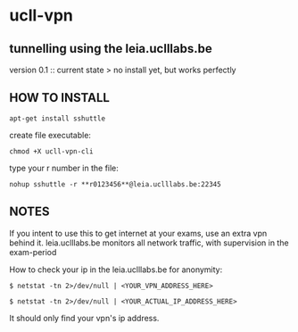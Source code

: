 # ucll-vpn
tunnelling using the leia.uclllabs.be
-----------------------------------------
version 0.1
:: current state > no install yet, but works perfectly

HOW TO INSTALL
---------------
```
apt-get install sshuttle
```

create file executable:
```
chmod +X ucll-vpn-cli
```
type your r number in the file:
```
nohup sshuttle -r **r0123456**@leia.uclllabs.be:22345
```
NOTES
-----------
If you intent to use this to get internet at your exams, use an extra vpn behind it.
leia.uclllabs.be monitors all network traffic, with supervision in the exam-period


How to check your ip in the leia.uclllabs.be for anonymity:
```
$ netstat -tn 2>/dev/null | <YOUR_VPN_ADDRESS_HERE>
```
```
$ netstat -tn 2>/dev/null | <YOUR_ACTUAL_IP_ADDRESS_HERE>
```
It should only find your vpn's ip address.
